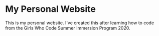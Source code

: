 # My Personal Website
This is my personal website.
I've created this after learning how to code from the Girls Who Code Summer Immersion Program 2020.
